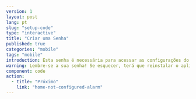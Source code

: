 ```yaml
---
version: 1
layout: post
lang: pt
slug: "setup-code"
type: "interactive"
title: "Criar uma Senha"
published: true
categories: "mobile"
tags: "mobile"
introduction: Esta senha é necessária para acessar as configurações do aplicativo. Ela não é necessária para alertar os contatos em caso de emergência. 
warning: Lembre-se a sua senha! Se esquecer, terá que reinstalar o aplicativo.
component: code
action:
  - title: "Próximo"
    link: "home-not-configured-alarm"
---
```

